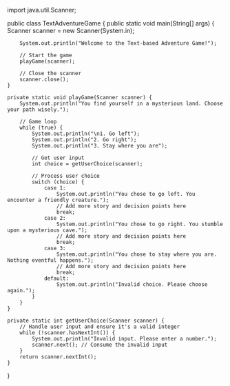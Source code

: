import java.util.Scanner;

public class TextAdventureGame {
    public static void main(String[] args) {
        Scanner scanner = new Scanner(System.in);

        System.out.println("Welcome to the Text-based Adventure Game!");

        // Start the game
        playGame(scanner);

        // Close the scanner
        scanner.close();
    }

    private static void playGame(Scanner scanner) {
        System.out.println("You find yourself in a mysterious land. Choose your path wisely.");

        // Game loop
        while (true) {
            System.out.println("\n1. Go left");
            System.out.println("2. Go right");
            System.out.println("3. Stay where you are");

            // Get user input
            int choice = getUserChoice(scanner);

            // Process user choice
            switch (choice) {
                case 1:
                    System.out.println("You chose to go left. You encounter a friendly creature.");
                    // Add more story and decision points here
                    break;
                case 2:
                    System.out.println("You chose to go right. You stumble upon a mysterious cave.");
                    // Add more story and decision points here
                    break;
                case 3:
                    System.out.println("You chose to stay where you are. Nothing eventful happens.");
                    // Add more story and decision points here
                    break;
                default:
                    System.out.println("Invalid choice. Please choose again.");
            }
        }
    }

    private static int getUserChoice(Scanner scanner) {
        // Handle user input and ensure it's a valid integer
        while (!scanner.hasNextInt()) {
            System.out.println("Invalid input. Please enter a number.");
            scanner.next(); // Consume the invalid input
        }
        return scanner.nextInt();
    }
}
